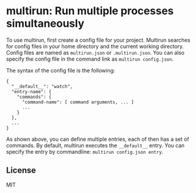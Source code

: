 multirun: Run multiple processes simultaneously
====

To use multirun, first create a config file for your project. Multirun searches for config files in your home directory and the current working directory. Config files are named as `multirun.json` or `.multirun.json`. You can also specify the config file in the command link as `multirun config.json`.

The syntax of the config file is the following:

    {
      "__default__": "watch",
      "entry-name": {
        "commands": {
          "command-name": [ command arguments, ... ]
          ...
        }
      },
      ...
    }

As shown above, you can define multiple entries, each of then has a set of commands. By default, multirun executes the `__default__` entry. You can specify the entry by commandline: `multirun config.json entry`.

License
----

MIT
